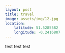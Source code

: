 ```yaml
---
layout: post
title: travel
image: assets/img/12.jpg
location:
    latitude: 51.5285582
    longitude: -0.2416807
---
```


test test test